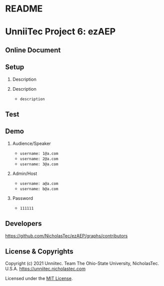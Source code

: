 # README

# UnniiTec Project 6: ezAEP

## Online Document

## Setup

1. Description

2. Description

   - `description`

## Test

## Demo

1. Audience/Speaker 
    - `username: 1@a.com` 
    - `username: 2@a.com`
    - `username: 3@a.com`

2. Admin/Host
    - `username: a@a.com` 
    - `username: b@a.com`

3. Password
    - `111111`

## Developers
https://github.com/NicholasTec/ezAEP/graphs/contributors

## License & Copyrights
Copyright (c) 2021 Unniitec. Team The Ohio-State University, NicholasTec. U.S.A. 
https://unniitec.nicholastec.com

Licensed under the [MIT License](LICENSE).